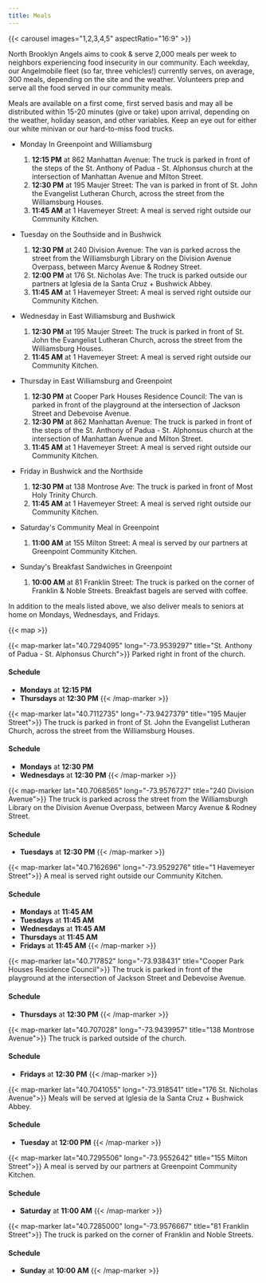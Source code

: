 ```yaml
---
title: Meals
---
```


{{< carousel images="1,2,3,4,5" aspectRatio="16:9" >}}

North Brooklyn Angels aims to cook & serve 2,000 meals per week to neighbors experiencing food insecurity in our community. Each weekday, our Angelmobile fleet (so far, three vehicles!) currently serves, on average, 300 meals, depending on the site and the weather. Volunteers prep and serve all the food served in our community meals. 

Meals are available on a first come, first served basis and may all be distributed within 15-20 minutes (give or take) upon arrival, depending on the weather, holiday season, and other variables. Keep an eye out for either our white minivan or our hard-to-miss food trucks.

* Monday In Greenpoint and Williamsburg
  1. **12:15 PM** at 862 Manhattan Avenue: The truck is parked in front of the steps of the St. Anthony of Padua - St. Alphonsus church at the intersection of Manhattan Avenue and Milton Street.
  2. **12:30 PM** at 195 Maujer Street: The van is parked in front of St. John the Evangelist Lutheran Church, across the street from the Williamsburg Houses.
  3. **11:45 AM** at 1 Havemeyer Street: A meal is served right outside our Community Kitchen.

* Tuesday on the Southside and in Bushwick
  1. **12:30 PM** at 240 Division Avenue: The van is parked across the street from the Williamsburgh Library on the Division Avenue Overpass, between Marcy Avenue & Rodney Street.
  2. **12:00 PM** at 176 St. Nicholas Ave: The truck is parked outside our partners at Iglesia de la Santa Cruz + Bushwick Abbey.
  3. **11:45 AM** at 1 Havemeyer Street: A meal is served right outside our Community Kitchen.

* Wednesday in East Williamsburg and Bushwick
  1. **12:30 PM** at 195 Maujer Street: The truck is parked in front of St. John the Evangelist Lutheran Church, across the street from the Williamsburg Houses.
  2. **11:45 AM** at 1 Havemeyer Street: A meal is served right outside our Community Kitchen.

* Thursday in East Williamsburg and Greenpoint
  1. **12:30 PM** at Cooper Park Houses Residence Council: The van is parked in front of the playground at the intersection of Jackson Street and Debevoise Avenue.
  2. **12:30 PM** at 862 Manhattan Avenue: The truck is parked in front of the steps of the St. Anthony of Padua - St. Alphonsus church at the intersection of Manhattan Avenue and Milton Street.
  3. **11:45 AM** at 1 Havemeyer Street: A meal is served right outside our Community Kitchen.

* Friday in Bushwick and the Northside
  1. **12:30 PM** at 138 Montrose Ave: The truck is parked in front of Most Holy Trinity Church.
  2. **11:45 AM** at 1 Havemeyer Street: A meal is served right outside our Community Kitchen.

* Saturday's Community Meal in Greenpoint
  1. **11:00 AM** at 155 Milton Street: A meal is served by our partners at Greenpoint Community Kitchen.

* Sunday's Breakfast Sandwiches in Greenpoint
  1. **10:00 AM** at 81 Franklin Street: The truck is parked on the corner of Franklin & Noble Streets. Breakfast bagels are served with coffee. 

In addition to the meals listed above, we also deliver meals to seniors at home on Mondays, Wednesdays, and Fridays. 

{{< map >}}

{{< map-marker lat="40.7294095" long="-73.9539297" title="St. Anthony of Padua - St. Alphonsus Church">}}
Parked right in front of the church.

#### Schedule
* **Mondays** at **12:15 PM**
* **Thursdays** at **12:30 PM**
{{< /map-marker >}}

{{< map-marker lat="40.7112735" long="-73.9427379" title="195 Maujer Street">}}
The truck is parked in front of St. John the Evangelist Lutheran Church, across the street from the Williamsburg Houses.

#### Schedule
* **Mondays** at **12:30 PM**
* **Wednesdays** at **12:30 PM**
{{< /map-marker >}}

{{< map-marker lat="40.7068565" long="-73.9576727" title="240 Division Avenue">}}
The truck is parked across the street from the Williamsburgh Library on the Division Avenue Overpass, between Marcy Avenue & Rodney Street.

#### Schedule
* **Tuesdays** at **12:30 PM**
{{< /map-marker >}}

{{< map-marker lat="40.7162696" long="-73.9529276" title="1 Havemeyer Street">}}
A meal is served right outside our Community Kitchen.

#### Schedule
* **Mondays** at **11:45 AM**
* **Tuesdays** at **11:45 AM**
* **Wednesdays** at **11:45 AM**
* **Thursdays** at **11:45 AM**
* **Fridays** at **11:45 AM**
{{< /map-marker >}}

{{< map-marker lat="40.717852" long="-73.938431" title="Cooper Park Houses Residence Council">}}
The truck is parked in front of the playground at the intersection of Jackson Street and Debevoise Avenue.

#### Schedule
* **Thursdays** at **12:30 PM**
{{< /map-marker >}}

{{< map-marker lat="40.707028" long="-73.9439957" title="138 Montrose Avenue">}}
The truck is parked outside of the church.

#### Schedule
* **Fridays** at **12:30 PM**
{{< /map-marker >}}

{{< map-marker lat="40.7041055" long="-73.918541" title="176 St. Nicholas Avenue">}}
Meals will be served at Iglesia de la Santa Cruz + Bushwick Abbey.

#### Schedule
* **Tuesday** at **12:00 PM**
{{< /map-marker >}}

{{< map-marker lat="40.7295506" long="-73.9552642" title="155 Milton Street">}}
A meal is served by our partners at Greenpoint Community Kitchen.

#### Schedule
* **Saturday** at **11:00 AM**
{{< /map-marker >}}

{{< map-marker lat="40.7285000" long="-73.9576667" title="81 Franklin Street">}}
The truck is parked on the corner of Franklin and Noble Streets.

#### Schedule
* **Sunday** at **10:00 AM**
{{< /map-marker >}}